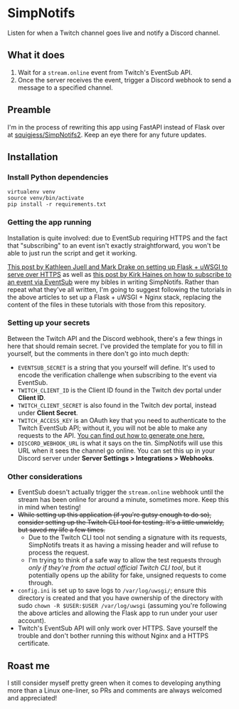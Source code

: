 # SimpNotifs
Listen for when a Twitch channel goes live and notify a Discord channel.

## What it does
1. Wait for a `stream.online` event from Twitch's EventSub API.
2. Once the server receives the event, trigger a Discord webhook to send a message to a specified channel.

## Preamble
I'm in the process of rewriting this app using FastAPI instead of Flask over at [squigjess/SimpNotifs2](https://github.com/squigjess/SimpNotifs2). Keep an eye there for any future updates.

## Installation
### Install Python dependencies
    virtualenv venv
    source venv/bin/activate
    pip install -r requirements.txt

### Getting the app running
Installation is quite involved: due to EventSub requiring HTTPS and the fact that "subscribing" to an event isn't exactly straightforward, you won't be able to just run the script and get it working.

[This post by Kathleen Juell and Mark Drake on setting up Flask + uWSGI to serve over HTTPS](https://www.digitalocean.com/community/tutorials/how-to-serve-flask-applications-with-uwsgi-and-nginx-on-ubuntu-20-04) as well as [this post by Kirk Haines on how to subscribe to an event via EventSub](https://www.therelicans.com/wyhaines/twitch-eventsub-the-direct-approach-to-getting-started-with-it-3pia) were my bibles in writing SimpNotifs. Rather than repeat what they've all written, I'm going to suggest following the tutorials in the above articles to set up a Flask + uWSGI + Nginx stack, replacing the content of the files in these tutorials with those from this repository.

### Setting up your secrets
Between the Twitch API and the Discord webhook, there's a few things in here that should remain secret. I've provided the template for you to fill in yourself, but the comments in there don't go into much depth:

* `EVENTSUB_SECRET` is a string that you yourself will define. It's used to encode the verification challenge when subscribing to the event via EventSub.
* `TWITCH_CLIENT_ID` is the Client ID found in the Twitch dev portal under **Client ID**.
* `TWITCH_CLIENT_SECRET` is also found in the Twitch dev portal, instead under **Client Secret**.
* `TWITCH_ACCESS_KEY` is an OAuth key that you need to authenticate to the Twitch EventSub API; without it, you will not be able to make any requests to the API. [You can find out how to generate one here.](https://www.therelicans.com/wyhaines/twitch-eventsub-the-direct-approach-to-getting-started-with-it-3pia#:~:text=To%20get%20your%20very%20own%20shiny%2C%20new%20Application%20Access%20Token%2C%20you%20need%20to%20make%20a%20POST%20request%20to%20the%20Twitch%20API.%20The%20documentation%20detailing%20what%20is%20needed%20is%20in%20the%20link%20above%2C%20but%20it%20has%20the%20potential%20to%20be%20a%20little%20bit%20confusing.)
* `DISCORD_WEBHOOK_URL` is what it says on the tin. SimpNotifs will use this URL when it sees the channel go online. You can set this up in your Discord server under **Server Settings > Integrations > Webhooks**.

### Other considerations
* EventSub doesn't actually trigger the `stream.online` webhook until the stream has been online for around a minute, sometimes more. Keep this in mind when testing!
* ~~While setting up this application (if you're gutsy enough to do so), consider setting up the Twitch CLI tool for testing. It's a little unwieldy, but saved my life a few times.~~
  - Due to the Twitch CLI tool not sending a signature with its requests, SimpNotifs treats it as having a missing header and will refuse to process the request.
  - I'm trying to think of a safe way to allow the test requests through _only if they're from the actual official Twitch CLI tool_, but it potentially opens up the ability for fake, unsigned requests to come through. 
* `config.ini` is set up to save logs to `/var/log/uwsgi/`; ensure this directory is created and that you have ownership of the directory with sudo `chown -R $USER:$USER /var/log/uwsgi` (assuming you're following the above articles and allowing the Flask app to run under your user account).
* Twitch's EventSub API will only work over HTTPS. Save yourself the trouble and don't bother running this without Nginx and a HTTPS certificate.

## Roast me
I still consider myself pretty green when it comes to developing anything more than a Linux one-liner, so PRs and comments are always welcomed and appreciated!

